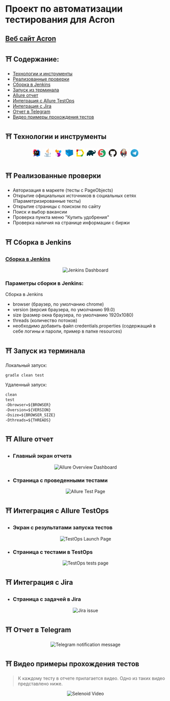 # Проект по автоматизации тестирования для Acron
## <a target="_blank" href="https://www.acron.ru/">Веб сайт Acron</a>

## :shinto_shrine: Содержание:

- <a href="#shinto_shrine-технологии-и-инструменты">Технологии и инструменты</a>
- <a href="#shinto_shrine-реализованные-проверки">Реализованные проверки</a>
- <a href="#shinto_shrine-сборка-в-Jenkins">Сборка в Jenkins</a>
- <a href="#shinto_shrine-запуск-из-терминала">Запуск из терминала</a>
- <a href="#shinto_shrine-allure-отчет">Allure отчет</a>
- <a href="#shinto_shrine-интеграция-с-allure-testops">Интеграция с Allure TestOps</a>
- <a href="#shinto_shrine-интеграция-с-jira">Интеграция с Jira</a>
- <a href="#shinto_shrine-отчет-в-telegram">Отчет в Telegram</a>
- <a href="#shinto_shrine-видео-примеры-прохождения-тестов">Видео примеры прохождения тестов</a>

## :shinto_shrine: Технологии и инструменты
<p align="center">
<img width="6%" title="IntelliJ IDEA" src="images/logo/Intelij_IDEA.svg">
<img width="6%" title="Java" src="images/logo/Java.svg">
<img width="6%" title="Selenide" src="images/logo/Selenide.svg">
<img width="6%" title="Selenoid" src="images/logo/Selenoid.svg">
<img width="6%" title="Allure Report" src="images/logo/Allure_Report.svg">
<img width="6%" title="Gradle" src="images/logo/Gradle.svg">
<img width="6%" title="JUnit5" src="images/logo/JUnit5.svg">
<img width="6%" title="GitHub" src="images/logo/GitHub.svg">
<img width="6%" title="Jenkins" src="images/logo/Jenkins.svg">
<img width="6%" title="Telegram" src="images/logo/Telegram.svg">
</p>

## :shinto_shrine: Реализованные проверки
- Авторизация в маркете (тесты с PageObjects)
- Открытие официальных источников в социальных сетях (Параметризированные тесты)
- Открытие страницы с поиском по сайту
- Поиск и выбор вакансии
- Проверка пункта меню "Купить удобрения"
- Проверка наличия на странице информации с биржи

## :shinto_shrine: Сборка в Jenkins
### <a target="_blank" href="https://jenkins.autotests.cloud/job/011-katana_sword_party-13-autotests/">Сборка в Jenkins</a>
<p align="center">
<img title="Jenkins Dashboard" src="images/screenshots/jenkins-dashboard.png">
</p>

### Параметры сборки в Jenkins:
Сборка в Jenkins

- browser (браузер, по умолчанию chrome)
- version (версия браузера, по умолчанию 99.0)
- size (размер окна браузера, по умолчанию 1920x1080)
- threads (количество потоков)
- необходимо добавить файл credentials.properties (содержащий в себе логины и пароли, пример в папке resources)

## :shinto_shrine: Запуск из терминала
Локальный запуск:
```
gradle clean test
```

Удаленный запуск:
```
clean
test
-Dbrowser=${BROWSER}
-Dversion=${VERSION}
-Dsize=${BROWSER_SIZE}
-Dthreads=${THREADS}
```

## :shinto_shrine: Allure отчет
- ### Главный экран отчета
<p align="center">
<img title="Allure Overview Dashboard" src="images/screenshots/allure-main-page.png">
</p>

- ### Страница с проведенными тестами
<p align="center">
<img title="Allure Test Page" src="images/screenshots/allure-test-page.png">
</p>

## :shinto_shrine: Интеграция с Allure TestOps
- ### Экран с результатами запуска тестов
<p align="center">
<img title="TestOps Launch Page" src="images/screenshots/test-ops-launch-page.png">
</p>

- ### Страница с тестами в TestOps
<p align="center">
<img title="TestOps tests page" src="images/screenshots/test-ops-tests-page.png">
</p>

## :shinto_shrine: Интеграция с Jira
- ### Страница с задачей в Jira
<p align="center">
<img title="Jira issue" src="images/screenshots/jira-issue.png">
</p>

## :shinto_shrine: Отчет в Telegram
<p align="center">
<img title="Telegram notification message" src="images/screenshots/telegram-notification.png">
</p>

## :shinto_shrine: Видео примеры прохождения тестов
> К каждому тесту в отчете прилагается видео. Одно из таких видео представлено ниже.
<p align="center">
  <img title="Selenoid Video" src="images/gif/test-run.gif">
</p>
